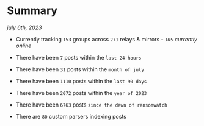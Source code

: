 
# Summary
_july 6th, 2023_

- Currently tracking `153` groups across `271` relays & mirrors - _`105` currently online_

- There have been `7` posts within the `last 24 hours`

- There have been `31` posts within the `month of july`

- There have been `1110` posts within the `last 90 days`

- There have been `2072` posts within the `year of 2023`

- There have been `6763` posts `since the dawn of ransomwatch`

- There are `80` custom parsers indexing posts
